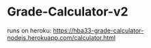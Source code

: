 # Grade-Calculator-v2

runs on heroku: https://hba33-grade-calculator-nodejs.herokuapp.com/calculator.html